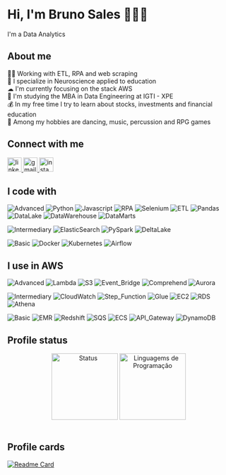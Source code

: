 <!---
Links para Icones:
https://freeicons.io/search/icons?q=nome

Link de botão
https://shields.io/
https://img.shields.io/static/v1?label=<LABEL>&message=<MESSAGE>&color=<COLOR
https://dev.to/search?q=nome

Links logos  do shields:
https://simpleicons.org/?q=aws

Links Stats do Github:
https://github.com/anuraghazra/github-readme-stats
Link de cor em hexadecimal
https://www.rapidtables.com/convert/color/rgb-to-hex.html

Link da Documentação do Markdown:
https://github.com/luong-komorebi/Markdown-Tutorial/blob/master/README_pt-BR.md

Link Templates para perfil:
https://github.com/rzashakeri/beautify-github-profile


-->
<h1 align="left">Hi, I'm Bruno Sales 👨🏻‍💻</h1>

<p align="left">I'm a Data Analytics</p>

<h2 align="left">About me</h2>

<p align="left">
  👨‍💻  Working with ETL, RPA and web scraping<br>
  🧠  I specialize in Neuroscience applied to education<br>
  ☁  I'm currently focusing on the stack AWS <br>
  🎲  I'm studying the MBA in Data Engineering at IGTI - XPE<br>
  💰  In my free time I try to learn about stocks, investments and financial education<br>
  🎵  Among my hobbies are dancing, music, percussion and RPG games
</p>
   
  
<h2 align="left">Connect with me</h2>

<div align="left">
  <a href="https://www.linkedin.com/in/bruno-sales/" target="_blank">
    <img src="https://raw.githubusercontent.com/maurodesouza/profile-readme-generator/master/src/assets/icons/social/linkedin/default.svg" width="32" height="32" alt="linkedin logo"  />
  </a>
  
  <a href="mailto:bruno.sales.sa.95@gmail.com" target="_blank">
    <img src="https://raw.githubusercontent.com/maurodesouza/profile-readme-generator/master/src/assets/icons/social/gmail/default.svg" width="32" height="32" alt="gmail logo"  />
  </a>
  
  </a>
  <a href="https://www.instagram.com/bruno.salless/" target="_blank">
    <img src="https://raw.githubusercontent.com/maurodesouza/profile-readme-generator/master/src/assets/icons/social/instagram/default.svg" width="32" height="32" alt="instagram logo"  />
  </a>
</div>

<h2 align="left">I code with</h2>

<p>

![Advanced](https://img.shields.io/static/v1?label=%20&message=Advanced:&color=red)
![Python](https://img.shields.io/static/v1?label=%20&logo=python&logoColor=green&color=5F6469&message=Python)
![Javascript](https://img.shields.io/static/v1?label=%20&logo=javascript&logoColor=yellow&color=5F6469&message=Javascript)
![RPA](https://img.shields.io/static/v1?label=%20&logo=rpa&logoColor=red&color=5F6469&message=RPA)
![Selenium](https://img.shields.io/static/v1?label=%20&logo=Selenium&logoColor=yellow&color=5F6469&message=Selenium)
![ETL](https://img.shields.io/static/v1?label=%20&logo=Kdenlive&logoColor=blue&color=5F6469&message=ETL)
![Pandas](https://img.shields.io/static/v1?label=%20&logo=foodpanda&logoColor=white&color=5F6469&message=Pandas)
![DataLake](https://img.shields.io/static/v1?label=%20&logo=Openlayers&logoColor=blue&color=5F6469&message=Data%20Lake)
![DataWarehouse](https://img.shields.io/static/v1?label=%20&logo=Openlayers&logoColor=blue&color=5F6469&message=Data%20Warehouse)
![DataMarts](https://img.shields.io/static/v1?label=%20&logo=Openlayers&logoColor=blue&color=5F6469&message=Data%20Marts)

</p>

<p>

![Intermediary](https://img.shields.io/static/v1?label=%20&message=Intermediary:&color=yellow)
![ElasticSearch](https://img.shields.io/static/v1?label=%20&logo=Elasticsearch&logoColor=blue&color=5F6469&message=Elastic)
![PySpark](https://img.shields.io/static/v1?label=%20&logo=apacheSpark&logoColor=yellow&color=5F6469&message=PySpark)
![DeltaLake](https://img.shields.io/static/v1?label=%20&logo=Openlayers&logoColor=blue&color=5F6469&message=Delta%20Lake)

</p>

<p>

![Basic](https://img.shields.io/static/v1?label=%20&message=Basic:&color=blue)
![Docker](https://img.shields.io/static/v1?label=%20&logo=Docker&logoColor=blue&color=5F6469&message=Docker)
![Kubernetes](https://img.shields.io/static/v1?label=%20&logo=Kubernetes&logoColor=17A5A0&color=5F6469&message=Kubernetes)
![Airflow](https://img.shields.io/static/v1?label=%20&logo=ApacheAirflow&logoColor=blue&color=5F6469&message=AirFlow)

</p>

<h2 align="left">I use in AWS</h2>
<p>

![Advanced](https://img.shields.io/static/v1?label=%20&message=Advanced:&color=red)
![Lambda](https://img.shields.io/static/v1?logo=amazon&label=%20&message=Lambda&color=425967)
![S3](https://img.shields.io/static/v1?logo=amazon&label=%20&message=S3&color=425967)
![Event_Bridge](https://img.shields.io/static/v1?logo=amazon&label=%20&message=Event%20Bridge&color=425967)
![Comprehend](https://img.shields.io/static/v1?logo=amazon&label=%20&message=Comprehend&color=425967)
![Aurora](https://img.shields.io/static/v1?logo=amazon&label=%20&message=Aurora&color=425967)

</p><p>

![Intermediary](https://img.shields.io/static/v1?label=%20&message=Intermediary:&color=yellow)
![CloudWatch](https://img.shields.io/static/v1?logo=amazon&label=%20&message=CloudWatch&color=425967)
![Step_Function](https://img.shields.io/static/v1?logo=amazon&label=%20&message=Step%20Function&color=425967)
![Glue](https://img.shields.io/static/v1?logo=amazon&label=%20&message=Glue&color=425967)
![EC2](https://img.shields.io/static/v1?logo=amazon&label=%20&message=Glue&color=425967)
![RDS](https://img.shields.io/static/v1?logo=amazon&label=%20&message=RDS&color=425967)
![Athena](https://img.shields.io/static/v1?logo=amazon&label=%20&message=Athena&color=425967)

</p><p>

![Basic](https://img.shields.io/static/v1?label=%20&message=Basic:&color=blue)
![EMR](https://img.shields.io/static/v1?logo=amazon&label=%20&message=EMR&color=425967)
![Redshift](https://img.shields.io/static/v1?logo=amazon&label=%20&message=RedShift&color=425967)
![SQS](https://img.shields.io/static/v1?logo=amazon&label=%20&message=SQS&color=425967)
![ECS](https://img.shields.io/static/v1?logo=amazon&label=%20&message=ECS&color=425967)
![API_Gateway](https://img.shields.io/static/v1?logo=amazon&label=%20&message=API%20Gateway&color=425967)
![DynamoDB](https://img.shields.io/static/v1?logo=amazon&label=%20&message=DynamoDB&color=425967)

</p>

<h2 align="left">Profile status</h2>
<div align="center">
  
  <img src="https://github-readme-stats.vercel.app/api?username=brunosales95&show_icons=true&include_all_commits=true&count_private=true&disable_animations=false&hide_border=false" height="150" alt="Status"  />
  <img src="https://github-readme-stats.vercel.app/api/top-langs?locale=en&username=brunosales95&langs_count=10&include_all_commits=true&count_private=true" height="150" alt="Linguagems de Programação"  />
  
</div>

<br>
<h2 align="left">Profile cards</h2>

[![Readme Card](https://github-readme-stats.vercel.app/api/pin/?username=anuraghazra&repo=github-readme-stats)](https://github.com/anuraghazra/github-readme-stats)

